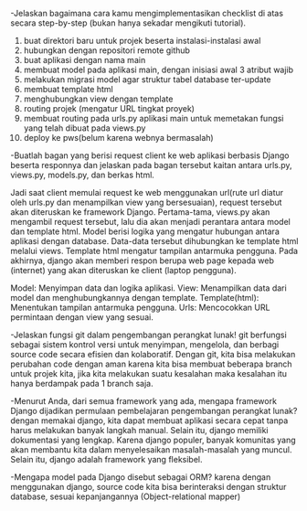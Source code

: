 -Jelaskan bagaimana cara kamu mengimplementasikan checklist di atas secara step-by-step (bukan hanya sekadar mengikuti tutorial).
1. buat direktori baru untuk projek beserta instalasi-instalasi awal
2. hubungkan dengan repositori remote github
3. buat aplikasi dengan nama main
4. membuat model pada aplikasi main, dengan inisiasi awal 3 atribut wajib
5. melakukan migrasi model agar struktur tabel database ter-update
6. membuat template html
7. menghubungkan view dengan template
8. routing projek (mengatur URL tingkat proyek)
9. membuat routing pada urls.py aplikasi main untuk memetakan fungsi yang telah dibuat pada views.py
10. deploy ke pws(belum karena webnya bermasalah)



-Buatlah bagan yang berisi request client ke web aplikasi berbasis Django beserta responnya dan jelaskan pada bagan tersebut kaitan antara urls.py, views.py, models.py, dan berkas html.

Jadi saat client memulai request ke web menggunakan url(rute url diatur oleh urls.py dan menampilkan view yang bersesuaian), request tersebut akan diteruskan ke framework Django. Pertama-tama, views.py akan mengambil request tersebut, lalu dia akan menjadi perantara antara model dan template html. Model berisi logika yang mengatur hubungan antara aplikasi dengan database. Data-data tersebut dihubungkan ke template html melalui views. Template html mengatur tampilan antarmuka pengguna. Pada akhirnya, django akan memberi respon berupa web page kepada web (internet) yang akan diteruskan ke client (laptop pengguna).

Model: Menyimpan data dan logika aplikasi.
View: Menampilkan data dari model dan menghubungkannya dengan template.
Template(html): Menentukan tampilan antarmuka pengguna.
Urls: Mencocokkan URL permintaan dengan view yang sesuai.

-Jelaskan fungsi git dalam pengembangan perangkat lunak!
git berfungsi sebagai sistem kontrol versi untuk menyimpan, mengelola, dan berbagi source code secara efisien dan kolaboratif. Dengan git, kita bisa melakukan perubahan code dengan aman karena kita bisa membuat beberapa branch untuk projek kita, jika kita melakukan suatu kesalahan maka kesalahan itu hanya berdampak pada 1 branch saja. 


-Menurut Anda, dari semua framework yang ada, mengapa framework Django dijadikan permulaan pembelajaran pengembangan perangkat lunak?
dengan memakai django, kita dapat membuat aplikasi secara cepat tanpa harus melakukan banyak langkah manual. Selain itu, django memiliki dokumentasi yang lengkap. Karena django populer, banyak komunitas yang akan membantu kita dalam menyelesaikan masalah-masalah yang muncul. Selain itu, django adalah framework yang fleksibel.

-Mengapa model pada Django disebut sebagai ORM?
karena dengan menggunakan django, source code kita bisa berinteraksi dengan struktur database, sesuai kepanjangannya (Object-relational mapper)



